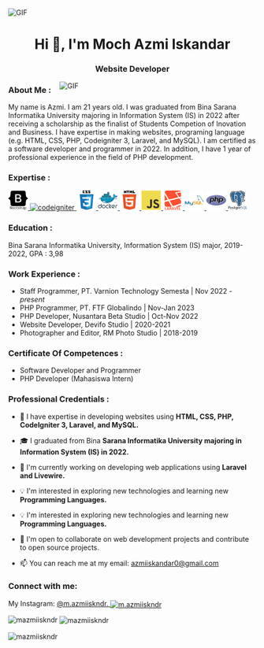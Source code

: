 
<img align="center" alt="GIF" src="https://media.tenor.com/rePDfDWO3XoAAAAd/hacking.gif" width="1000" height="700" />

<h1 align="center">Hi 👋, I'm Moch Azmi Iskandar</h1>
<h3 align="center">Website Developer</h3>
<img align="right" alt="GIF" src="https://mir-s3-cdn-cf.behance.net/project_modules/max_1200/06f21a161921919.63cd7887d0a70.gif" width="400" />
<!-- <p align="left"> <img src="https://komarev.com/ghpvc/?username=mazmiiskndr&label=Profile%20views&color=0e75b6&style=flat" alt="mazmiiskndr" /> </p> -->

<h3 align="left">About Me : </h3>
<p align="left">My name is Azmi. I am 21 years old. I was
graduated from Bina Sarana Informatika University
majoring in Information System (IS) in 2022 after
receiving a scholarship as the finalist of
Students Competion of Inovation and Business. I
have expertise in making websites, programing
language (e.g. HTML, CSS, PHP, Codeigniter 3,
Laravel, and MySQL). I am certified as a software
developer and programmer in 2022. In addition, I
have 1 year of professional experience in the
field of PHP development. </p>


<h3 align="left">Expertise : </h3>
<p align="left"> <a href="https://getbootstrap.com" target="_blank" rel="noreferrer"> <img src="https://raw.githubusercontent.com/devicons/devicon/master/icons/bootstrap/bootstrap-plain-wordmark.svg" alt="bootstrap" width="40" height="40"/> </a> <a href="https://codeigniter.com" target="_blank" rel="noreferrer"> <img src="https://cdn.worldvectorlogo.com/logos/codeigniter.svg" alt="codeigniter" width="40" height="40"/> </a> <a href="https://www.w3schools.com/css/" target="_blank" rel="noreferrer"> <img src="https://raw.githubusercontent.com/devicons/devicon/master/icons/css3/css3-original-wordmark.svg" alt="css3" width="40" height="40"/> </a> <a href="https://www.docker.com/" target="_blank" rel="noreferrer"> <img src="https://raw.githubusercontent.com/devicons/devicon/master/icons/docker/docker-original-wordmark.svg" alt="docker" width="40" height="40"/> </a> <a href="https://www.w3.org/html/" target="_blank" rel="noreferrer"> <img src="https://raw.githubusercontent.com/devicons/devicon/master/icons/html5/html5-original-wordmark.svg" alt="html5" width="40" height="40"/> </a> <a href="https://developer.mozilla.org/en-US/docs/Web/JavaScript" target="_blank" rel="noreferrer"> <img src="https://raw.githubusercontent.com/devicons/devicon/master/icons/javascript/javascript-original.svg" alt="javascript" width="40" height="40"/> </a> <a href="https://laravel.com/" target="_blank" rel="noreferrer"> <img src="https://raw.githubusercontent.com/devicons/devicon/master/icons/laravel/laravel-plain-wordmark.svg" alt="laravel" width="40" height="40"/> </a> <a href="https://www.mysql.com/" target="_blank" rel="noreferrer"> <img src="https://raw.githubusercontent.com/devicons/devicon/master/icons/mysql/mysql-original-wordmark.svg" alt="mysql" width="40" height="40"/> </a> <a href="https://www.php.net" target="_blank" rel="noreferrer"> <img src="https://raw.githubusercontent.com/devicons/devicon/master/icons/php/php-original.svg" alt="php" width="40" height="40"/> </a> <a href="https://www.postgresql.org" target="_blank" rel="noreferrer"> <img src="https://raw.githubusercontent.com/devicons/devicon/master/icons/postgresql/postgresql-original-wordmark.svg" alt="postgresql" width="40" height="40"/> </a> </p>

<h3 align="left">Education : </h3>
<p align="left">Bina Sarana Informatika University, Information System (IS) major, 2019-2022, GPA : 3,98 </p>


<h3 align="left">Work Experience : </h3>
<ul>
    <li>Staff Programmer, PT. Varnion Technology Semesta | Nov 2022 - <i>present</i> </li>
    <li>PHP Programmer, PT. FTF Globalindo | Nov-Jan 2023</li>
    <li>PHP Developer, Nusantara Beta Studio | Oct-Nov 2022</li>
    <li>Website Developer, Devifo Studio | 2020-2021</li>
    <li>Photographer and Editor, RM Photo Studio | 2018-2019</li>
</ul>

<h3 align="left">Certificate Of Competences : </h3>
<ul>
    <li>Software Developer and Programmer </li>
    <li>PHP Developer (Mahasiswa Intern)</li>
</ul>

<h3 align="left">Professional Credentials : </h3>

- 🌟 I have expertise in developing websites using **HTML, CSS, PHP, CodeIgniter 3, Laravel, and MySQL.**

- 🎓 I graduated from Bina **Sarana Informatika University majoring in Information System (IS) in 2022.**

- 🔭 I'm currently working on developing web applications using **Laravel and Livewire.**

- 💡 I'm interested in exploring new technologies and learning new **Programming Languages.**

- 💡 I'm interested in exploring new technologies and learning new **Programming Languages.**

- 🤝 I'm open to collaborate on web development projects and contribute to open source projects.

- 📫 You can reach me at my email: <a href="mailto:azmiiskandar0@gmail.com">azmiiskandar0@gmail.com</a> 


<h3 align="left">Connect with me:</h3>
<p align="left">My Instagram: <a href="https://instagram.com/m.azmiiskndr" target="blank">@m.azmiiskndr. <img align="center" src="https://raw.githubusercontent.com/rahuldkjain/github-profile-readme-generator/master/src/images/icons/Social/instagram.svg" alt="m.azmiiskndr" height="30" width="40" /></a></p>


<p><img align="left" src="https://github-readme-streak-stats.herokuapp.com/?user=mazmiiskndr&" alt="mazmiiskndr" /></p>
<p>&nbsp;<img align="center" src="https://github-readme-stats.vercel.app/api?username=mazmiiskndr&show_icons=true&locale=en" alt="mazmiiskndr" /></p>
<p><img align="center" src="https://github-readme-stats.vercel.app/api/top-langs?username=mazmiiskndr&show_icons=true&locale=en&layout=compact" alt="mazmiiskndr" /></p>



